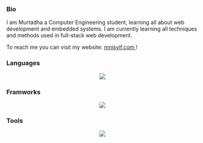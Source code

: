 ### Bio

I am Murtadha a Computer Engineering student, learning all about web development and embedded systems. I am currently learning all techniques and methods used in full-stack web development.

To reach me you can visit my website: <a href="https://www.mnisyif.com">mnisyif.com </a>!

<!---
<p align="Left">
<img src="http://img.shields.io/badge/-C-87818B?style=flat-square&logo=C&logoColor=ffffff">
<img src="http://img.shields.io/badge/-Python-0D74E1?style=flat-square&logo=Python&logoColor=ffffff">
  <img src="http://img.shields.io/badge/-Java-5B4638?style=flat-square&logo=java&logoColor=ffffff">
  <img src="http://img.shields.io/badge/-C++-2CA8D3?style=flat-square&logo=C++&logoColor=ffffff">
  <img src="http://img.shields.io/badge/-Python-0D74E1?style=flat-square&logo=Python&logoColor=ffffff">
  <img src="https://img.shields.io/badge/-JavaScript-%23F7DF1C?style=flat-square&logo=javascript&logoColor=000000&labelColor=%23F7DF1C&color=%23FFCE5A">
  <img src="https://img.shields.io/badge/-Nodejs-339933?style=flat-square&logo=Node.js&logoColor=ffffff">
  <img src="https://img.shields.io/badge/-Git-%23F05032?style=flat-square&logo=git&logoColor=%23ffffff">
  <img src="https://img.shields.io/badge/-HTML-%23E44D27?style=flat-square&logo=html&logoColor=ffffff">
  <img src="http://img.shields.io/badge/-VHDL-87818B?style=flat-square&logo=VHDL&logoColor=ffffff">
</p>
-->
### Languages
<p align="center">
  <a href="https://skillicons.dev"><img src="https://skillicons.dev/icons?i=c,cpp,cs,py,js,java,html,css,php"/></a>
</p>

### Framworks
<p align="center">
  <a href="https://skillicons.dev"><img src="https://skillicons.dev/icons?i=django,jquery,nodejs,react,tensorflow,heroku,mysql,sqlite"/></a>
</p>

### Tools
<p align="center">
  <a href="https://skillicons.dev"><img src="https://skillicons.dev/icons?i=linux,figma,firebase,github,gitlab,visualstudio,vscode,vim"/></a>
</p>

<!--
**mnisyif/mnisyif** is a ✨ _special_ ✨ repository because its `README.md` (this file) appears on your GitHub profile.

Here are some ideas to get you started:

- 🔭 I’m currently working on ...
- 🌱 I’m currently learning ...
- 👯 I’m looking to collaborate on ...
- 🤔 I’m looking for help with ...
- 💬 Ask me about ...
- 📫 How to reach me: ...
- 😄 Pronouns: ...
- ⚡ Fun fact: ...
-->
